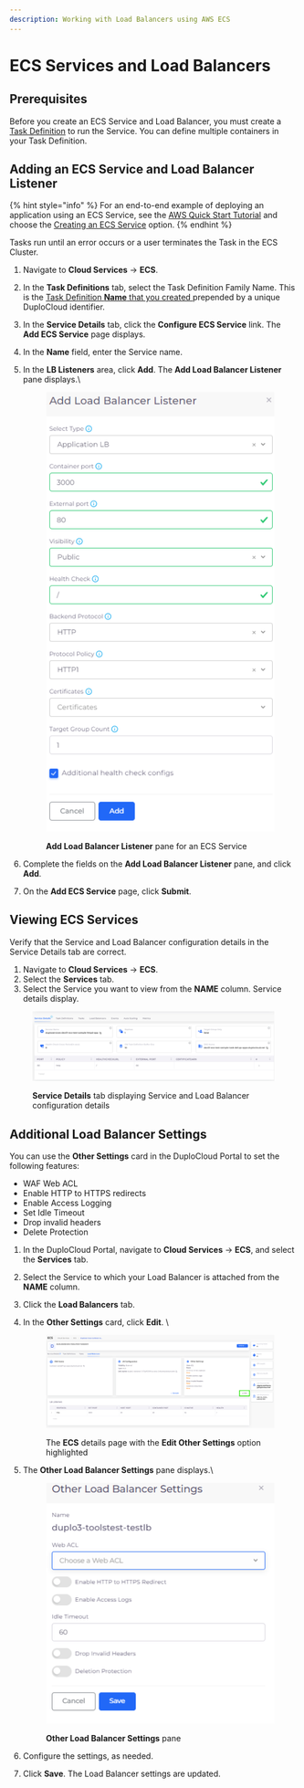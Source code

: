 ```yaml
---
description: Working with Load Balancers using AWS ECS
---
```


# ECS Services and Load Balancers

## Prerequisites

Before you create an ECS Service and Load Balancer, you must create a [Task Definition](../containers/ecs-containers-and-task-definitions/) to run the Service. You can define multiple containers in your Task Definition.

## Adding an ECS Service and Load Balancer Listener

{% hint style="info" %}
For an end-to-end example of deploying an application using an ECS Service, see the [AWS Quick Start Tutorial](../../quick-start/) and choose the [Creating an ECS Service](../../quick-start/quick-start-ecs-services/) option.
{% endhint %}

Tasks run until an error occurs or a user terminates the Task in the ECS Cluster.

1. Navigate to **Cloud Services** -> **ECS**.
2. In the **Task Definitions** tab, select the Task Definition Family Name. This is the [Task Definition **Name** that you created ](../containers/ecs-containers-and-task-definitions/)prepended by a unique DuploCloud identifier. &#x20;
3. In the **Service Details** tab, click the **Configure ECS Service** link. The **Add ECS Service** page displays.
4. In the **Name** field, enter the Service name.
5.  In the **LB Listeners** area, click **Add**. The **Add Load Balancer Listener** pane displays.\


    <div align="left"><figure><img src="../../../.gitbook/assets/dockerq (1).png" alt=""><figcaption><p><strong>Add Load Balancer Listener</strong> pane for an ECS Service</p></figcaption></figure></div>


6. Complete the fields on the **Add Load Balancer Listener** pane, and click **Add**.
7. On the **Add ECS Service** page, click **Submit**.&#x20;

## Viewing ECS Services

Verify that the Service and Load Balancer configuration details in the Service Details tab are correct.&#x20;

1. Navigate to **Cloud Services** -> **ECS**.
2. Select the **Services** tab.
3. Select the Service you want to view from the **NAME** column. Service details display.

<figure><img src="../../../.gitbook/assets/ecs_8 (1).png" alt=""><figcaption><p><strong>Service Details</strong> tab displaying Service and Load Balancer configuration details</p></figcaption></figure>

## Additional Load Balancer Settings

You can use the **Other Settings** card in the DuploCloud Portal to set the following features:

* WAF Web ACL
* Enable HTTP to HTTPS redirects
* Enable Access Logging
* Set Idle Timeout
* Drop invalid headers
* Delete Protection

1. In the DuploCloud Portal, navigate to **Cloud Services** -> **ECS**, and select the **Services** tab.
2. Select the Service to which your Load Balancer is attached from the **NAME** column.
3. Click the **Load Balancers** tab.
4.  In the **Other Settings** card, click **Edit**. \


    <figure><img src="../../../.gitbook/assets/othersettingsnew.png" alt=""><figcaption><p>The <strong>ECS</strong> details page with the <strong>Edit Other Settings</strong> option highlighted</p></figcaption></figure>
5.  The **Other Load Balancer Settings** pane displays.\


    <div align="left"><figure><img src="../../../.gitbook/assets/other load balancer settings pane.png" alt=""><figcaption><p><strong>Other Load Balancer Settings</strong> pane</p></figcaption></figure></div>
6. Configure the settings, as needed.
7. Click **Save**. The Load Balancer settings are updated.&#x20;
